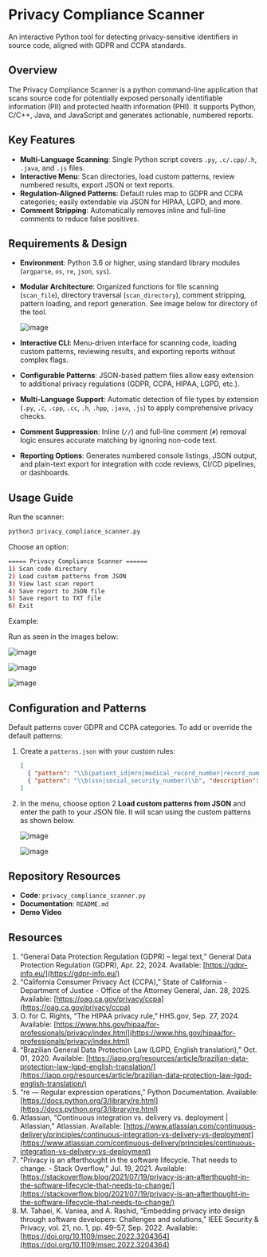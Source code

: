 # Privacy Compliance Scanner

An interactive Python tool for detecting privacy-sensitive identifiers in source code, aligned with GDPR and CCPA standards.

## Overview

The Privacy Compliance Scanner is a python command-line application that scans source code for potentially exposed personally identifiable information (PII) and protected health information (PHI). It supports Python, C/C++, Java, and JavaScript and generates actionable, numbered reports.

## Key Features

* **Multi-Language Scanning**: Single Python script covers `.py`, `.c/.cpp/.h`, `.java`, and `.js` files.
* **Interactive Menu**: Scan directories, load custom patterns, review numbered results, export JSON or text reports.
* **Regulation-Aligned Patterns**: Default rules map to GDPR and CCPA categories; easily extendable via JSON for HIPAA, LGPD, and more.
* **Comment Stripping**: Automatically removes inline and full-line comments to reduce false positives.

## Requirements & Design

* **Environment**: Python 3.6 or higher, using standard library modules (`argparse`, `os`, `re`, `json`, `sys`).
* **Modular Architecture**: Organized functions for file scanning (`scan_file`), directory traversal (`scan_directory`), comment stripping, pattern loading, and report generation. See image below for directory of the tool.
  
  ![image](https://github.com/user-attachments/assets/f3954a6e-3d0f-40fb-a4b7-aa9e3fb074f0)

* **Interactive CLI**: Menu-driven interface for scanning code, loading custom patterns, reviewing results, and exporting reports without complex flags.
* **Configurable Patterns**: JSON-based pattern files allow easy extension to additional privacy regulations (GDPR, CCPA, HIPAA, LGPD, etc.).
* **Multi-Language Support**: Automatic detection of file types by extension (`.py`, `.c`, `.cpp`, `.cc`, `.h`, `.hpp`, `.java`, `.js`) to apply comprehensive privacy checks.
* **Comment Suppression**: Inline (`//`) and full-line comment (`#`) removal logic ensures accurate matching by ignoring non-code text.
* **Reporting Options**: Generates numbered console listings, JSON output, and plain-text export for integration with code reviews, CI/CD pipelines, or dashboards.

## Usage Guide

Run the scanner:

```bash
python3 privacy_compliance_scanner.py
```

Choose an option:
```bash
===== Privacy Compliance Scanner ======
1) Scan code directory
2) Load custom patterns from JSON
3) View last scan report
4) Save report to JSON file
5) Save report to TXT file
6) Exit
```
Example:

Run as seen in the images below:

![image](https://github.com/user-attachments/assets/d5c6dbbf-0400-4b03-8c96-ec238fb1f072)

![image](https://github.com/user-attachments/assets/bd07a3a3-2a42-4c8b-8456-28953fcd8693)

![image](https://github.com/user-attachments/assets/1514c72d-e50a-4789-8cd2-adab38ded19c)

## Configuration and Patterns

Default patterns cover GDPR and CCPA categories. To add or override the default patterns:

1. Create a `patterns.json` with your custom rules:

   ```json
   [
     { "pattern": "\\b(patient_id|mrn|medical_record_number|record_number)\\b", "description": "PHI: medical record number" },
     { "pattern": "\\b(ssn|social_security_number)\\b", "description": "PHI: Social Security Number"}
   ]
   ```
2. In the menu, choose option 2 **Load custom patterns from JSON** and enter the path to your JSON file. It will scan using the custom patterns as shown below.
   
   ![image](https://github.com/user-attachments/assets/828f8b35-2026-47ae-a537-187d7a239ba0)

   ![image](https://github.com/user-attachments/assets/b01f7f3b-f237-4447-a0fd-f8d6c78cd579)

## Repository Resources

* **Code**: `privacy_compliance_scanner.py`
* **Documentation**: `README.md`
* **Demo Video**
  
## Resources

1. “General Data Protection Regulation (GDPR) – legal text,” General Data Protection Regulation (GDPR), Apr. 22, 2024. Available: [https://gdpr-info.eu/](https://gdpr-info.eu/)
2. “California Consumer Privacy Act (CCPA),” State of California - Department of Justice - Office of the Attorney General, Jan. 28, 2025. Available: [https://oag.ca.gov/privacy/ccpa](https://oag.ca.gov/privacy/ccpa)
3. O. for C. Rights, “The HIPAA privacy rule,” HHS.gov, Sep. 27, 2024. Available: [https://www.hhs.gov/hipaa/for-professionals/privacy/index.html](https://www.hhs.gov/hipaa/for-professionals/privacy/index.html)
4. “Brazilian General Data Protection Law (LGPD, English translation),” Oct. 01, 2020. Available: [https://iapp.org/resources/article/brazilian-data-protection-law-lgpd-english-translation/](https://iapp.org/resources/article/brazilian-data-protection-law-lgpd-english-translation/)
5. “re — Regular expression operations,” Python Documentation. Available: [https://docs.python.org/3/library/re.html](https://docs.python.org/3/library/re.html)
6. Atlassian, “Continuous integration vs. delivery vs. deployment | Atlassian,” Atlassian. Available: [https://www.atlassian.com/continuous-delivery/principles/continuous-integration-vs-delivery-vs-deployment](https://www.atlassian.com/continuous-delivery/principles/continuous-integration-vs-delivery-vs-deployment)
7. “Privacy is an afterthought in the software lifecycle. That needs to change. - Stack Overflow,” Jul. 19, 2021. Available: [https://stackoverflow.blog/2021/07/19/privacy-is-an-afterthought-in-the-software-lifecycle-that-needs-to-change/](https://stackoverflow.blog/2021/07/19/privacy-is-an-afterthought-in-the-software-lifecycle-that-needs-to-change/)
8. M. Tahaei, K. Vaniea, and A. Rashid, “Embedding privacy into design through software developers: Challenges and solutions,” IEEE Security & Privacy, vol. 21, no. 1, pp. 49–57, Sep. 2022. Available: [https://doi.org/10.1109/msec.2022.3204364](https://doi.org/10.1109/msec.2022.3204364)
